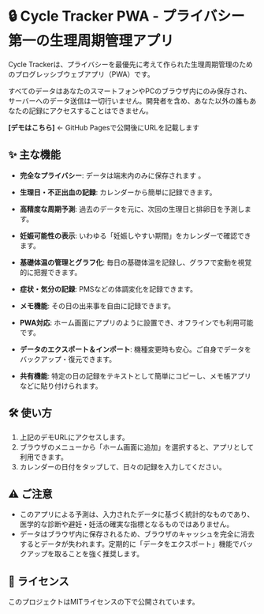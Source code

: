 # 🔒 Cycle Tracker PWA - プライバシー第一の生理周期管理アプリ

Cycle Trackerは、プライバシーを最優先に考えて作られた生理周期管理のためのプログレッシブウェブアプリ（PWA）です。

すべてのデータはあなたのスマートフォンやPCのブラウザ内にのみ保存され、サーバーへのデータ送信は一切行いません。開発者を含め、あなた以外の誰もあなたの記録にアクセスすることはできません。

**[デモはこちら]** ← GitHub Pagesで公開後にURLを記載します

## ✨ 主な機能

* **完全なプライバシー**: データは端末内のみに保存されます
。
* **生理日・不正出血の記録**: カレンダーから簡単に記録できます。

* **高精度な周期予測**: 過去のデータを元に、次回の生理日と排卵日を予測します。

* **妊娠可能性の表示**: いわゆる「妊娠しやすい期間」をカレンダーで確認できます。

* **基礎体温の管理とグラフ化**: 毎日の基礎体温を記録し、グラフで変動を視覚的に把握できます。

* **症状・気分の記録**: PMSなどの体調変化を記録できます。

* **メモ機能**: その日の出来事を自由に記録できます。

* **PWA対応**: ホーム画面にアプリのように設置でき、オフラインでも利用可能です。

* **データのエクスポート＆インポート**: 機種変更時も安心。ご自身でデータをバックアップ・復元できます。

* **共有機能**: 特定の日の記録をテキストとして簡単にコピーし、メモ帳アプリなどに貼り付けられます。

## 🛠️ 使い方

1.  上記のデモURLにアクセスします。
2.  ブラウザのメニューから「ホーム画面に追加」を選択すると、アプリとして利用できます。
3.  カレンダーの日付をタップして、日々の記録を入力してください。

## ⚠️ ご注意

* このアプリによる予測は、入力されたデータに基づく統計的なものであり、医学的な診断や避妊・妊活の確実な指標となるものではありません。
* データはブラウザ内に保存されるため、ブラウザのキャッシュを完全に消去するとデータが失われます。定期的に「データをエクスポート」機能でバックアップを取ることを強く推奨します。

## 📝 ライセンス

このプロジェクトはMITライセンスの下で公開されています。